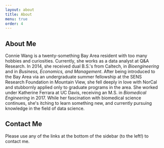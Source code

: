 ```yaml
---
layout: about
title: About
menu: true
order: 4
---
```


## About Me
Connie Wang is a twenty-something Bay Area resident with too many hobbies and curiosities. Currently, she works as a data analyst at Q&A Research.
In 2014, she received dual B.S.'s from Caltech, in *Bioengineering* and in *Business, Economics, and Management*. After being introduced to the Bay Area via an undergraduate summer fellowship at the SENS Research Foundation in Mountain View, she fell deeply in love with NorCal and stubbornly applied only to graduate programs in the area. She worked under Katherine Ferrara at UC Davis, receiving an M.S. in *Biomedical Engineering* in 2017.
While her fascination with biomedical science continues, she's itching to learn something new, and currently pursuing knowledge in the field of data science.

## Contact Me
Please use any of the links at the bottom of the sidebar (to the left!) to contact me.